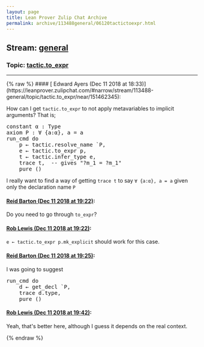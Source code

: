 ```yaml
---
layout: page
title: Lean Prover Zulip Chat Archive 
permalink: archive/113488general/06120tactictoexpr.html
---
```


## Stream: [general](https://leanprover-community.github.io/archive/113488general/index.html)
### Topic: [tactic.to_expr](https://leanprover-community.github.io/archive/113488general/06120tactictoexpr.html)

---

<base href="https://leanprover.zulipchat.com">
{% raw %}
#### [ Edward Ayers (Dec 11 2018 at 18:33)](https://leanprover.zulipchat.com/#narrow/stream/113488-general/topic/tactic.to_expr/near/151462345):
<p>How can I get <code>tactic.to_expr</code> to not apply metavariables to implicit arguments? That is;</p>
<div class="codehilite"><pre><span></span><span class="kn">constant</span> <span class="n">α</span> <span class="o">:</span> <span class="kt">Type</span>
<span class="kn">axiom</span> <span class="n">P</span> <span class="o">:</span> <span class="bp">∀</span> <span class="o">{</span><span class="n">a</span><span class="o">:</span><span class="n">α</span><span class="o">},</span> <span class="n">a</span> <span class="bp">=</span> <span class="n">a</span>
<span class="n">run_cmd</span> <span class="n">do</span>
    <span class="n">p</span> <span class="err">←</span> <span class="n">tactic</span><span class="bp">.</span><span class="n">resolve_name</span> <span class="bp">`</span><span class="n">P</span><span class="o">,</span>
    <span class="n">e</span> <span class="err">←</span> <span class="n">tactic</span><span class="bp">.</span><span class="n">to_expr</span> <span class="n">p</span><span class="o">,</span>
    <span class="n">t</span> <span class="err">←</span> <span class="n">tactic</span><span class="bp">.</span><span class="n">infer_type</span> <span class="n">e</span><span class="o">,</span>
    <span class="n">trace</span> <span class="n">t</span><span class="o">,</span>  <span class="c1">-- gives &quot;?m_1 = ?m_1&quot;</span>
    <span class="n">pure</span> <span class="o">()</span>
</pre></div>


<p>I really want to find a way of getting <code>trace t</code> to say <code>∀ {a:α}, a = a</code> given only the declaration name <code>P</code></p>

#### [ Reid Barton (Dec 11 2018 at 19:22)](https://leanprover.zulipchat.com/#narrow/stream/113488-general/topic/tactic.to_expr/near/151468593):
<p>Do you need to go through <code>to_expr</code>?</p>

#### [ Rob Lewis (Dec 11 2018 at 19:22)](https://leanprover.zulipchat.com/#narrow/stream/113488-general/topic/tactic.to_expr/near/151468620):
<p><code>e ← tactic.to_expr p.mk_explicit</code> should work for this case.</p>

#### [ Reid Barton (Dec 11 2018 at 19:25)](https://leanprover.zulipchat.com/#narrow/stream/113488-general/topic/tactic.to_expr/near/151468935):
<p>I was going to suggest</p>
<div class="codehilite"><pre><span></span><span class="n">run_cmd</span> <span class="n">do</span>
    <span class="n">d</span> <span class="err">←</span> <span class="n">get_decl</span> <span class="bp">`</span><span class="n">P</span><span class="o">,</span>
    <span class="n">trace</span> <span class="n">d</span><span class="bp">.</span><span class="n">type</span><span class="o">,</span>
    <span class="n">pure</span> <span class="o">()</span>
</pre></div>

#### [ Rob Lewis (Dec 11 2018 at 19:42)](https://leanprover.zulipchat.com/#narrow/stream/113488-general/topic/tactic.to_expr/near/151470588):
<p>Yeah, that's better here, although I guess it depends on the real context.</p>


{% endraw %}
